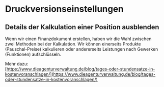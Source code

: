 # Druckversionseinstellungen

## Details der Kalkulation einer Position ausblenden

Wenn wir einen Finanzdokument erstellen, haben wir die Wahl zwischen zwei Methoden bei der Kalkulation. Wir können einerseits Produkte \(Pauschal-Preise\) kalkulieren oder andererseits Leistungen nach Gewerken \(Funktionen\) aufschlüsseln.

Mehr dazu:  
[https://www.dieagenturverwaltung.de/blog/tages-oder-stundensatze-in-kostenvoranschlagen/](https://www.dieagenturverwaltung.de/blog/tages-oder-stundensatze-in-kostenvoranschlagen/)

